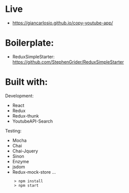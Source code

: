 # Live
- https://giancarlosio.github.io/copy-youtube-app/

# Boilerplate:
 - ReduxSimpleStarter: https://github.com/StephenGrider/ReduxSimpleStarter
 
# Built with:
Development:
- React
- Redux
- Redux-thunk
- YoutubeAPI-Search

Testing:
- Mocha
- Chai
- Chai-Jquery
- Sinon
- Enzyme
- jsdom
- Redux-mock-store
...
```
	> npm install
	> npm start
```
